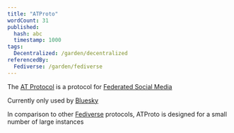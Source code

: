 ```yaml
---
title: "ATProto"
wordCount: 31
published:
  hash: abc
  timestamp: 1000
tags:
  Decentralized: /garden/decentralized
referencedBy:
  Fediverse: /garden/fediverse
---
```


The [AT Protocol](https://atproto.com) is a protocol for [Federated Social Media](/garden/fediverse)

Currently only used by [Bluesky](https://bsky.app)

In comparison to other [Fediverse](/garden/fediverse) protocols, ATProto is designed for a small number of large instances